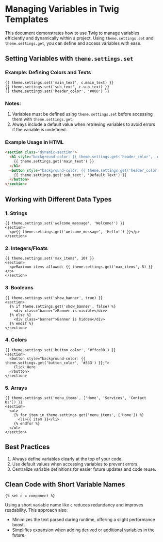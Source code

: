  # Managing Variables in Twig Templates
  
  This document demonstrates how to use Twig to manage variables efficiently and dynamically within a project. Using `theme.settings.set` and `theme.settings.get`, you can define and access variables with ease.
  
  ## Setting Variables with `theme.settings.set`
  
  ### Example: Defining Colors and Texts
  ```twig
  {{ theme.settings.set('main_text', c.main_text) }}
  {{ theme.settings.set('sub_text', c.sub_text) }}
  {{ theme.settings.set('header_color', '#000') }}
  ```
  
  ### Notes:
  1. Variables must be defined using `theme.settings.set` before accessing them with `theme.settings.get`.
  2. Always include a default value when retrieving variables to avoid errors if the variable is undefined.
  
  ### Example Usage in HTML
  ```html
  <section class="dynamic-section">
    <h1 style="background-color: {{ theme.settings.get('header_color', '#f85fff') }};">
      {{ theme.settings.get('main_text') }}
    </h1>
    <button style="background-color: {{ theme.settings.get('header_color', '#ffffff') }};">
      {{ theme.settings.get('sub_text', 'Default Text') }}
    </button>
  </section>
  ```
  
  ## Working with Different Data Types
  
  ### 1. Strings
  ```twig
  {{ theme.settings.set('welcome_message', 'Welcome!') }}
  <section>
    <p>{{ theme.settings.get('welcome_message', 'Hello!') }}</p>
  </section>
  ```
  
  ### 2. Integers/Floats
  ```twig
  {{ theme.settings.set('max_items', 10) }}
  <section>
    <p>Maximum items allowed: {{ theme.settings.get('max_items', 5) }}</p>
  </section>
  ```
  
  ### 3. Booleans
  ```twig
  {{ theme.settings.set('show_banner', true) }}
  <section>
    {% if theme.settings.get('show_banner', false) %}
      <div class="banner">Banner is visible</div>
    {% else %}
      <div class="banner">Banner is hidden</div>
    {% endif %}
  </section>
  ```
  
  ### 4. Colors
  ```twig
  {{ theme.settings.set('button_color', '#ffcc00') }}
  <section>
    <button style="background-color: {{ theme.settings.get('button_color', '#333') }};">
      Click Here
    </button>
  </section>
  ```
  
  ### 5. Arrays
  ```twig
  {{ theme.settings.set('menu_items', ['Home', 'Services', 'Contact Us']) }}
  <section>
    <ul>
      {% for item in theme.settings.get('menu_items', ['Home']) %}
        <li>{{ item }}</li>
      {% endfor %}
    </ul>
  </section>
  ```
  
  ## Best Practices
  1. Always define variables clearly at the top of your code.
  2. Use default values when accessing variables to prevent errors.
  3. Centralize variable definitions for easier future updates and code reuse.
  
  ## Clean Code with Short Variable Names
  ```twig
  {% set c = component %}
  ```
  Using a short variable name like `c` reduces redundancy and improves readability. This approach also:
  - Minimizes the text parsed during runtime, offering a slight performance boost.
  - Simplifies expansion when adding derived or additional variables in the future.
